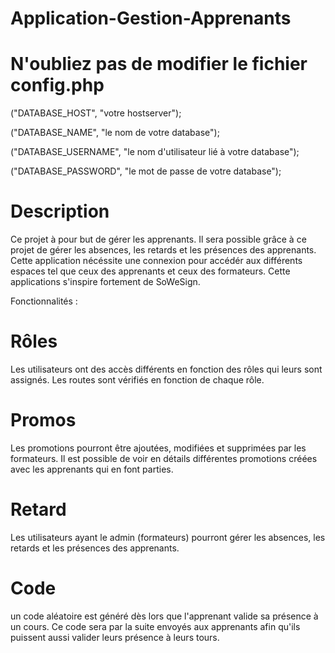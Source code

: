 # Application-Gestion-Apprenants
# N'oubliez pas de modifier le fichier config.php

("DATABASE_HOST", "votre hostserver");

("DATABASE_NAME", "le nom de votre database");

("DATABASE_USERNAME", "le nom d'utilisateur lié à votre database");

("DATABASE_PASSWORD", "le mot de passe de votre database");



# Description
Ce projet à pour but de gérer les apprenants. Il sera possible grâce à ce projet de gérer les absences, les retards et les présences des apprenants.
Cette application nécéssite une connexion pour accédér aux différents espaces tel que ceux des apprenants et ceux des formateurs.
Cette applications s'inspire fortement de SoWeSign.


Fonctionnalités :

# Rôles
 Les utilisateurs ont des accès différents en fonction des rôles qui leurs sont assignés. Les routes sont vérifiés en fonction de chaque rôle.

# Promos
 Les promotions pourront être ajoutées, modifiées et supprimées par les formateurs. Il est possible de voir en détails différentes promotions créées avec les apprenants qui en font parties.

# Retard
 Les utilisateurs ayant le admin (formateurs) pourront gérer les absences, les retards et les présences des apprenants.

# Code 
un code aléatoire est généré dès lors que l'apprenant valide sa présence à un cours.
Ce code sera par la suite envoyés aux apprenants afin qu'ils puissent aussi valider leurs présence à leurs tours.
 
